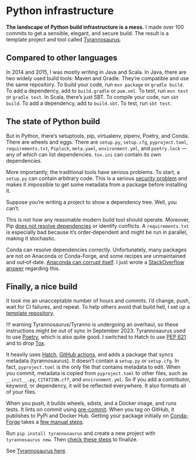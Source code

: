 # Python infrastructure

**The landscape of Python build infrastructure is a mess.**
I made over 100 commits to get a sensible, elegant, and secure build.
The result is a template project and tool called
[Tyrannosaurus](https://github.com/dmyersturnbull/tyrannosaurus).

## Compared to other languages

In 2014 and 2015, I was mostly writing in Java and Scala.
In Java, there are two widely used build tools: Maven and Gradle.
They’re compatible and use the same repository.
To build your code, run `mvn package` or `gradle build`.
To add a dependency, add to `build.gradle` or `pom.xml`.
To test, run `mvn test` or `gradle test`.
In Scala, there’s just SBT. To compile your code, run `sbt build`.
To add a dependency, add to `build.sbt`.
To test, run `sbt test`.

## The state of Python build

But in Python, there’s setuptools, pip, virtualenv, pipenv, Poetry, and Conda.
There are wheels and eggs.
There are `setup.py`, `setup.cfg`, `pyproject.toml`, `requirements.txt`, `Piplock`,
`meta.yaml`, `environment.yml`, and `poetry.lock` — any of which can list dependencies.
`tox.ini` can contain its own dependencies.

More importantly, the traditional tools have serious problems.
To start, a `setup.py` can contain arbitrary code.
This is a serious
[security problem](https://www.zdnet.com/article/twelve-malicious-python-libraries-found-and-removed-from-pypi/)
and makes it impossible to get some metadata from a package before installing it.

Suppose you’re writing a project to show a dependency tree.
Well, you can’t.

This is not how any reasonable modern build tool should operate.
Moreover, Pip [does not resolve dependencies](https://github.com/pypa/pip/issues/988) or identify conflicts.
A `requirements.txt` is especially bad because it’s order‐dependent and might be run in parallel, making it stochastic.

Conda can resolve dependencies correctly.
Unfortunately, many packages are not on Anaconda or Conda-Forge, and some recipes are unmaintained and out‐of‐date.
[Anaconda can corrupt itself](https://github.com/ContinuumIO/anaconda-issues/issues/11336).
I just wrote a
[StackOverflow answer](https://stackoverflow.com/questions/61624631/using-anaconda-is-a-messy-base-root-going-to-be-a-problem-in-the-long-term/61624747#61624747)
regarding this.

## Finally, a nice build

It took me an unacceptable number of hours and commits.
I’d change, push, wait for CI failures, and repeat.
To help others avoid that build hell, I set up a [template repository](https://github.com/dmyersturnbull/tyrannosaurus).

!!! warning
    Tyrannosaurus/Tyranno is undergoing an overhaul, so these instructions might be out of sync in September 2023.
    Tyrannosaurus used to use [Poetry](https://python-poetry.org/),
    which is also quite good. I switched to Hatch to use [PEP 621](https://peps.python.org/pep-0621/)
    and to drop [Tox](https://tox.readthedocs.io/).

It heavily uses [Hatch](https://hatch.pypa.io/),
[GitHub actions](https://help.github.com/en/actions), and adds a package that syncs metadata (tyrannosaurus).
It doesn’t contain a `setup.py` or `setup.cfg`.
In fact, `pyproject.toml` is the only file that contains metadata to edit.
When you commit, metadata is copied from `pyproject.toml` to other files,
such as  `__init__.py`, `CITATION.cff`, and `environment.yml`.
So if you add a contributor, keyword, or dependency, it will be reflected everywhere.
It also formats all of your files.

When you push, it builds wheels, sdists, and a Docker image, and runs tests.
It lints on commit using [pre-commit](https://pre-commit.com/).
When you tag on GitHub, it publishes to PyPi and Docker Hub.
Getting your package initially on [Conda-Forge](https://conda-forge.org/) takes a
[few manual steps](https://tyrannosaurus.readthedocs.io/en/latest/usage.html#anaconda-recipes).

Run `pip install tyrannosaurus` and create a new project with `tyrannosaurus new`. Then
[check these steps](https://tyrannosaurus.readthedocs.io/en/latest/guide.html#to-do-list-for-new-projects) to finalize.

See [Tyrannosaurus here](https://github.com/dmyersturnbull/tyrannosaurus).
